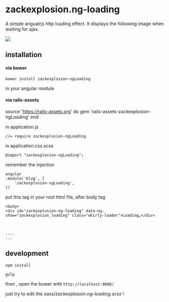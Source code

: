 # zackexplosion.ng-loading

A simple angualrjs http loading effect. It displays the following image when waiting for ajax.

![](http://i.imgur.com/OzH16jz.gif)

## installation

#### via bower

```
bower install zackexplosion-ngLoading
```

in your angular module

#### via rails-assets

source 'https://rails-assets.org' do
  gem 'rails-assets-zackexplosion-ngLoading'
end

in application.js

```
//= require zackexplosion-ngLoading
```

in application.css.scss

```
@import "zackexplosion-ngLoading";
```


remember the injection

```
angular
.module('blog', [
    'zackexplosion-ngLoading',
])
```

put this tag in your root html file, after body tag

```
<body>
<div id="zackexplosion-ng-loading" data-ng-show="zackexplosion_loading" class="whirly-loader">Loading…</div>
  
  
  
....
...

```




## development
```
npm install
```

```
gulp
```


then , open the bower with `http://localhost:8080/`


just try to edit the *sass/zackexplosion.ng-loading.scss* !

